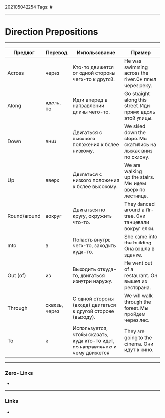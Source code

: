 202105042254
Tags: #

---
# Direction Prepositions
---

|Предлог|Перевод|Использование|Пример|
|--- |--- |--- |--- |
|Across|через|Кто-то движется от одной стороны чего-то к другой.|He was swimming across the river.Он плыл через реку.|
|Along|вдоль, по|Идти вперед в направлении длины чего-то.|Go straight along this street. Иди прямо вдоль этой улицы.|
|Down|вниз|Двигаться с высокого положения к более низкому.|We skied down the slope. Мы скатились на лыжах вниз по склону.|
|Up|вверх|Двигаться с низкого положения к более высокому.|We are walking up the stairs. Мы идем вверх по лестнице.|
|Round/around|вокруг|Двигаться по кругу, окружить что-то.|They danced around a fir-tree. Они танцевали вокруг елки.|
|Into|в|Попасть внутрь чего-то, заходить куда-то.|She came into the building. Она вошла в здание.|
|Out (of)|из|Выходить откуда-то, двигаться изнутри наружу.|He went out of a restaurant. Он вышел из ресторана.|
|Through|сквозь, через|С одной стороны (входа) двигаться к другой стороне (выходу).|We will walk through the forest. Мы пройдем через лес.|
|To|к|Используется, чтобы сказать, куда кто-то идет, по направлению к чему движется.|They are going to the cinema. Они идут в кино.|

---
### Zero- Links
- 

---
### Links
-